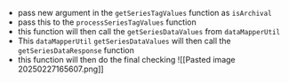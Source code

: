 - pass new argument in the `getSeriesTagValues` function as `isArchival`
- pass this to the `processSeriesTagValues` function
- this function will then call the `getSeriesDataValues` from `dataMapperUtil`
- This `dataMapperUtil` `getSeriesDataValues` will then call the `getSeriesDataResponse` function
- this function will then do the final checking
![[Pasted image 20250227165607.png]]